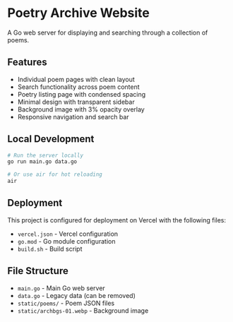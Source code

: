 # Poetry Archive Website

A Go web server for displaying and searching through a collection of poems.

## Features

- Individual poem pages with clean layout
- Search functionality across poem content
- Poetry listing page with condensed spacing
- Minimal design with transparent sidebar
- Background image with 3% opacity overlay
- Responsive navigation and search bar

## Local Development

```bash
# Run the server locally
go run main.go data.go

# Or use air for hot reloading
air
```

## Deployment

This project is configured for deployment on Vercel with the following files:

- `vercel.json` - Vercel configuration
- `go.mod` - Go module configuration
- `build.sh` - Build script

## File Structure

- `main.go` - Main Go web server
- `data.go` - Legacy data (can be removed)
- `static/poems/` - Poem JSON files
- `static/archbgs-01.webp` - Background image
